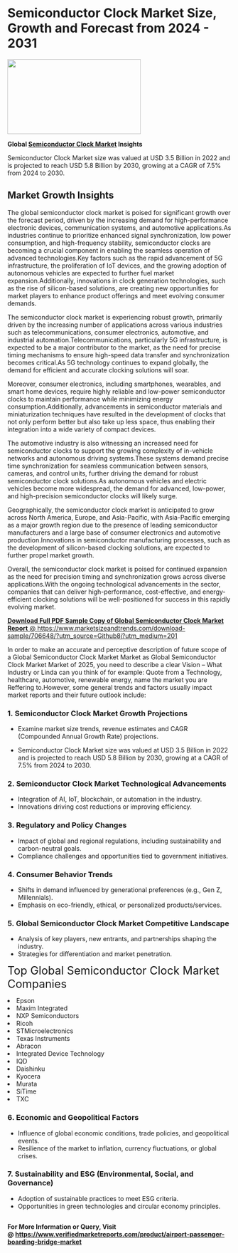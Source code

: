 <H1>Semiconductor Clock Market Size, Growth and Forecast from 2024 - 2031</H1><img class="aligncenter size-medium wp-image-584254" src="https://thirdeyenews.in/wp-content/uploads/2024/09/Global-Market-Research-300x168.jpeg" alt="" width="300" height="168" /><p><strong>Global&nbsp;<a href="https://www.marketsizeandtrends.com/download-sample/706648/?utm_source=Github8j?utm_medium=201">Semiconductor Clock Market</a> Insights</strong></p><p>Semiconductor Clock Market size was valued at USD 3.5 Billion in 2022 and is projected to reach USD 5.8 Billion by 2030, growing at a CAGR of 7.5% from 2024 to 2030.</p><p><h2>Market Growth Insights</h2> <p>The global semiconductor clock market is poised for significant growth over the forecast period, driven by the increasing demand for high-performance electronic devices, communication systems, and automotive applications.As industries continue to prioritize enhanced signal synchronization, low power consumption, and high-frequency stability, semiconductor clocks are becoming a crucial component in enabling the seamless operation of advanced technologies.Key factors such as the rapid advancement of 5G infrastructure, the proliferation of IoT devices, and the growing adoption of autonomous vehicles are expected to further fuel market expansion.Additionally, innovations in clock generation technologies, such as the rise of silicon-based solutions, are creating new opportunities for market players to enhance product offerings and meet evolving consumer demands.<br> <a href="#"></a> </p> <p>The semiconductor clock market is experiencing robust growth, primarily driven by the increasing number of applications across various industries such as telecommunications, consumer electronics, automotive, and industrial automation.Telecommunications, particularly 5G infrastructure, is expected to be a major contributor to the market, as the need for precise timing mechanisms to ensure high-speed data transfer and synchronization becomes critical.As 5G technology continues to expand globally, the demand for efficient and accurate clocking solutions will soar.</p> <p>Moreover, consumer electronics, including smartphones, wearables, and smart home devices, require highly reliable and low-power semiconductor clocks to maintain performance while minimizing energy consumption.Additionally, advancements in semiconductor materials and miniaturization techniques have resulted in the development of clocks that not only perform better but also take up less space, thus enabling their integration into a wide variety of compact devices.</p> <p>The automotive industry is also witnessing an increased need for semiconductor clocks to support the growing complexity of in-vehicle networks and autonomous driving systems.These systems demand precise time synchronization for seamless communication between sensors, cameras, and control units, further driving the demand for robust semiconductor clock solutions.As autonomous vehicles and electric vehicles become more widespread, the demand for advanced, low-power, and high-precision semiconductor clocks will likely surge.</p> <p>Geographically, the semiconductor clock market is anticipated to grow across North America, Europe, and Asia-Pacific, with Asia-Pacific emerging as a major growth region due to the presence of leading semiconductor manufacturers and a large base of consumer electronics and automotive production.Innovations in semiconductor manufacturing processes, such as the development of silicon-based clocking solutions, are expected to further propel market growth.</p> <p>Overall, the semiconductor clock market is poised for continued expansion as the need for precision timing and synchronization grows across diverse applications.With the ongoing technological advancements in the sector, companies that can deliver high-performance, cost-effective, and energy-efficient clocking solutions will be well-positioned for success in this rapidly evolving market.</p> <p><a href="#"></p><p><span class=""><strong>Download Full PDF Sample Copy of Global Semiconductor Clock Market Report</strong> @ <a href="https://www.marketsizeandtrends.com/download-sample/706648/?utm_source=Github8j?utm_medium=201" target="_blank">https://www.marketsizeandtrends.com/download-sample/706648/?utm_source=Github8j?utm_medium=201</a></span></p><p>In order to make an accurate and perceptive description of future scope of a Global&nbsp;Semiconductor Clock Market Market as Global&nbsp;Semiconductor Clock Market Market of 2025, you need to describe a clear Vision &ndash; What Industry or Linda can you think of for example: Quote from a Technology, healthcare, automotive, renewable energy, name the market you are Reffering to.However, some general trends and factors usually impact market reports and their future outlook include:</p><h3>1.&nbsp;<strong>Semiconductor Clock Market Growth Projections</strong></h3><ul><li>Examine market size trends, revenue estimates and CAGR (Compounded Annual Growth Rate) projections.</li><li><p>Semiconductor Clock Market size was valued at USD 3.5 Billion in 2022 and is projected to reach USD 5.8 Billion by 2030, growing at a CAGR of 7.5% from 2024 to 2030.</p></li></ul><h3>2.&nbsp;<strong>Semiconductor Clock Market Technological Advancements</strong></h3><ul><li>Integration of AI, IoT, blockchain, or automation in the industry.</li><li>Innovations driving cost reductions or improving efficiency.</li></ul><h3>3.&nbsp;<strong>Regulatory and Policy Changes</strong></h3><ul><li>Impact of global and regional regulations, including sustainability and carbon-neutral goals.</li><li>Compliance challenges and opportunities tied to government initiatives.</li></ul><h3>4.&nbsp;<strong>Consumer Behavior Trends</strong></h3><ul><li>Shifts in demand influenced by generational preferences (e.g., Gen Z, Millennials).</li><li>Emphasis on eco-friendly, ethical, or personalized products/services.</li></ul><h3>5.&nbsp;<strong>Global Semiconductor Clock Market Competitive Landscape</strong></h3><ul><li>Analysis of key players, new entrants, and partnerships shaping the industry.</li><li>Strategies for differentiation and market penetration.</li></ul><p data-pm-slice="1 1 []"><span style="color: inherit; font-family: inherit; font-size: 25px;">Top Global Semiconductor Clock Market Companies</span></p><div class="" data-test-id=""><p><li>Epson</li><li> Maxim Integrated</li><li> NXP Semiconductors</li><li> Ricoh</li><li> STMicroelectronics</li><li> Texas Instruments</li><li> Abracon</li><li> Integrated Device Technology</li><li> IQD</li><li> Daishinku</li><li> Kyocera</li><li> Murata</li><li> SiTime</li><li> TXC</li></p></div><h3>6.&nbsp;<strong>Economic and Geopolitical Factors</strong></h3><ul><li>Influence of global economic conditions, trade policies, and geopolitical events.</li><li>Resilience of the market to inflation, currency fluctuations, or global crises.</li></ul><h3>7.&nbsp;<strong>Sustainability and ESG (Environmental, Social, and Governance)</strong></h3><ul><li>Adoption of sustainable practices to meet ESG criteria.</li><li>Opportunities in green technologies and circular economy principles.</li></ul><h2><strong style="font-size: 14px;">For More Information or Query, Visit @&nbsp;</strong><a style="background-color: #ffffff; font-size: 14px;" href="https://www.marketsizeandtrends.com/report/semiconductor-clock-market/" target="_blank">https://www.verifiedmarketreports.com/product/airport-passenger-boarding-bridge-market</a></h2>